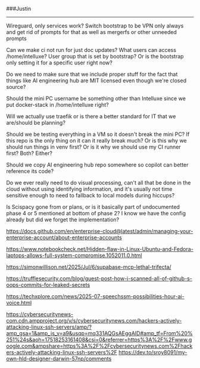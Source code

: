 ###Justin

---

Wireguard, only services work? Switch bootstrap to be VPN only always and get rid of prompts for that as well as mergerfs or other unneeded prompts

Can we make ci not run for just doc updates?
What users can access /home/intelluxe? User group that is set by bootstrap? Or is the bootstrap only setting it for a specific user right now?

Do we need to make sure that we include proper stuff for the fact that things like AI engineering hub are MIT licensed even though we're closed source?

Should the mini PC username be something other than Intelluxe since we put docker-stack in /home/intelluxe right?

Will we actually use traefik or is there a better standard for IT that we are/should be planning?

Should we be testing everything in a VM so it doesn't break the mini PC? If this repo is the only thing on it can it really break much? Or is this why we should run things in venv first? Or is it why we should use my CI runner first? Both? Either?

Should we copy AI engineering hub repo somewhere so copilot can better reference its code?

Do we ever really need to do visual processing, can't all that be done in the cloud without using identifying information, and it's usually not time sensitive enough to need to fallback to local models during hiccups?

Is Scispacy gone from or plans, or is it basically part of undocumented phase 4 or 5 mentioned at bottom of phase 2? I know we have the config already but did we forget the implementation?

https://docs.github.com/en/enterprise-cloud@latest/admin/managing-your-enterprise-account/about-enterprise-accounts

https://www.notebookcheck.net/Hidden-flaw-in-Linux-Ubuntu-and-Fedora-laptops-allows-full-system-compromise.1052011.0.html

https://simonwillison.net/2025/Jul/6/supabase-mcp-lethal-trifecta/

https://trufflesecurity.com/blog/guest-post-how-i-scanned-all-of-github-s-oops-commits-for-leaked-secrets

https://techxplore.com/news/2025-07-speechssm-possibilities-hour-ai-voice.html

https://cybersecuritynews-com.cdn.ampproject.org/v/s/cybersecuritynews.com/hackers-actively-attacking-linux-ssh-servers/amp/?amp_gsa=1&amp_js_v=a9&usqp=mq331AQGsAEggAID#amp_tf=From%20%251%24s&aoh=17518253161408&csi=0&referrer=https%3A%2F%2Fwww.google.com&ampshare=https%3A%2F%2Fcybersecuritynews.com%2Fhackers-actively-attacking-linux-ssh-servers%2F
https://dev.to/sroy8091/my-own-hld-designer-darwin-57np/comments
